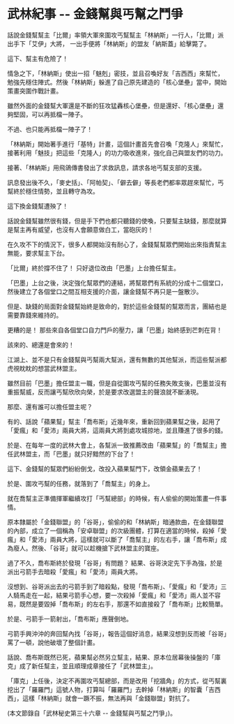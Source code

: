 # 武林紀事 -- 金錢幫與丐幫之鬥爭

話說金錢幫幫主「比爾」率領大軍來圍攻丐幫幫主「林納斯」一行人，「比爾」派出手下「艾伊」大將，
一出手便將「林納斯」的盟友「納斯蓋」給擊斃了。

這下、幫主有危險了！

情急之下，「林納斯」使出一招「魅剋」密技，並且召喚好友「吉西西」來幫忙，勉強先穩住陣式。然後「林納斯」躲進了自己原先建造的「核心堡壘」當中，開始策畫突圍作戰計畫。

雖然外面的金錢幫大軍還是不斷的狂攻猛轟核心堡壘，但是還好、「核心堡壘」還夠堅固，可以再抵檔一陣子。

不過、也只能再抵檔一陣子了！

「林納斯」開始著手進行「基特」計畫，這個計畫首先會召喚「克隆人」來幫忙，接著利用「魅技」把這些「克隆人」的功力吸收進來，強化自己與盟友們的功力。

接著、「林納斯」用飛鴿傳書發出了求救訊息，請求各地丐幫支部的支援。

訊息發出後不久，「麥史括」、「阿帕契」、「僻去僻」等長老們都率眾趕來幫忙，丐幫終於穩住情勢，並且轉守為攻。

這下換金錢幫遭殃了！

話說金錢幫雖然很有錢，但是手下們也都只聽錢的使喚，只要幫主缺錢，那麼就算是幫主再有威望，也沒有人會願意做白工，當砲灰的！

在久攻不下的情況下，很多人都開始沒有耐心了，金錢幫幫眾們開始出來指責幫主無能，要求幫主下台。

「比爾」終於撐不住了！ 只好退位改由「巴墨」上台擔任幫主。

「巴墨」上台之後，決定強化幫眾們的連結，將幫眾們有系統的分成十二個堂口，然後建立了各個堂口之間互相支援的介面，讓金錢幫不再只是一盤散沙。

但是、缺錢的局面對金錢幫始終是致命的，對於這些金錢幫的幫眾而言，團結也是需要靠錢來維持的。

更糟的是！ 那些來自各個堂口自力門戶的壓力，讓「巴墨」始終感到芒刺在背！

該來的、總還是會來的！

江湖上、並不是只有金錢幫與丐幫兩大幫派，還有無數的其他幫派，而這些幫派都虎視眈眈的想當武林盟主。

雖然目前「巴墨」擔任盟主一職，但是自從圍攻丐幫的任務失敗支後，巴墨並沒有重振幫威，反而讓丐幫欣欣向榮，於是要求改選盟主的聲浪就不斷湧現。

那麼、還有誰可以擔任盟主呢？

有的、話說「蘋果幫」幫主「喬布斯」近幾年來，重新回到蘋果幫之後，起用了「愛瘋」和「愛沛」兩員大將，這兩員大將到處攻城掠地，並且賺進了很多的錢。

於是、在每年一度的武林大會上，各幫派一致推薦改由「蘋果幫」的「喬幫主」擔任武林盟主，而「巴墨」就只好黯然的下台了！

這下、金錢幫的幫眾們紛紛倒戈，改投入蘋果幫門下，改領金蘋果去了！

於是、圍攻丐幫的任務，就落到了「喬幫主」的身上。

就在喬幫主正準備揮軍繼續攻打「丐幫總部」的時候，有人偷偷的開始策畫一件事情。

原本隸屬於「金錢聯盟」的「谷哥」，偷偷的和「林納斯」暗通款曲，在金錢聯盟的內部，成立了一個稱為「安卓聯盟」的次級團體，打算在適當的時候，殺掉「愛瘋」和「愛沛」兩員大將，這樣就可以斷了「喬幫主」的左右手，讓「喬布斯」成為廢人。然後、「谷哥」就可以趁機搶下武林盟主的寶座。

過了不久，喬布斯終於發現「谷哥」有問題？ 結果、谷哥決定先下手為強，於是派出弓箭手去暗殺「愛瘋」和「愛沛」兩員大將。

沒想到、谷哥派出去的弓箭手到了暗殺點，發現「喬布斯」、「愛瘋」和「愛沛」三人騎馬走在一起，結果弓箭手心想，要一次殺掉「愛瘋」和「愛沛」兩人並不容易，既然是要毀掉「喬布斯」的左右手，那還不如直接殺了「喬布斯」比較簡單。

於是、弓箭手一箭射出，「喬布斯」應聲倒地。

弓箭手興沖沖的奔回幫內找「谷哥」，報告這個好消息，結果沒想到反而被「谷哥」罵了一頓，說他破壞了整個計畫。

話說、喬布斯既然已死，蘋果幫必然另立幫主，結果、原本位居幕後操盤的「庫克」成了新任幫主，並且順理成章接任了「武林盟主」。

「庫克」上任後，決定不再圍攻丐幫總部，而是改用「挖牆角」的方式，從丐幫裏挖出了「羅羅門」這號人物，打算叫「羅羅門」去幹掉「林納斯」的智囊「吉西西」，這樣「林納斯」就會一蹶不振，無法再與「金錢聯盟」對抗了。

(本文節錄自「武林秘史第三十六章 -- 金錢幫與丐幫之鬥爭」)。








